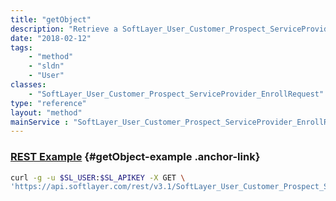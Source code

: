 ```yaml
---
title: "getObject"
description: "Retrieve a SoftLayer_User_Customer_Prospect_ServiceProvider_EnrollRequest record."
date: "2018-02-12"
tags:
    - "method"
    - "sldn"
    - "User"
classes:
    - "SoftLayer_User_Customer_Prospect_ServiceProvider_EnrollRequest"
type: "reference"
layout: "method"
mainService : "SoftLayer_User_Customer_Prospect_ServiceProvider_EnrollRequest"
---
```


### [REST Example](#getObject-example) <a href="/article/rest/"><i class="fas fa-question"></i></a> {#getObject-example .anchor-link} 
```bash
curl -g -u $SL_USER:$SL_APIKEY -X GET \
'https://api.softlayer.com/rest/v3.1/SoftLayer_User_Customer_Prospect_ServiceProvider_EnrollRequest/{SoftLayer_User_Customer_Prospect_ServiceProvider_EnrollRequestID}/getObject'
```
